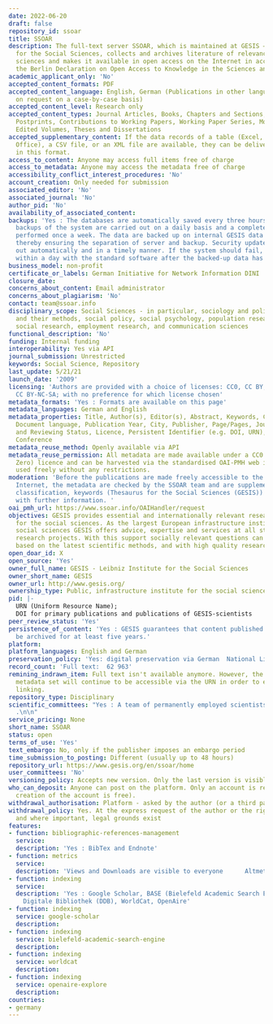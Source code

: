 ```yaml
---
date: 2022-06-20
draft: false
repository_id: ssoar
title: SSOAR
description: The full-text server SSOAR, which is maintained at GESIS – Leibniz Institute
  for the Social Sciences, collects and archives literature of relevance to the social
  sciences and makes it available in open access on the Internet in accordance with
  the Berlin Declaration on Open Access to Knowledge in the Sciences and Humanities.
academic_applicant_only: 'No'
accepted_content_formats: PDF
accepted_content_language: English, German (Publications in other languages are made
  on request on a case-by-case basis)
accepted_content_level: Research only
accepted_content_types: Journal Articles, Books, Chapters and Sections, Preprints,
  Postprints, Contributions to Working Papers, Working Paper Series, Monographs and
  Edited Volumes, Theses and Dissertations
accepted_supplementary_content: If the data records of a table (Excel, Libre/Open
  Office), a CSV file, or an XML file are available, they can be delivered to SSOAR
  in this format.
access_to_content: Anyone may access full items free of charge
access_to_metadata: Anyone may access the metadata free of charge
accessibility_conflict_interest_procedures: 'No'
account_creation: Only needed for submission
associated_editor: 'No'
associated_journal: 'No'
author_pid: 'No'
availability_of_associated_content:
backups: 'Yes : The databases are automatically saved every three hours. Incremental
  backups of the system are carried out on a daily basis and a complete backup is
  performed once a week. The data are backed up on internal GESIS data storage media,
  thereby ensuring the separation of server and backup. Security updates are carried
  out automatically and in a timely manner. If the system should fail, it can be reconstructed
  within a day with the standard software after the backed-up data has been imported.'
business_model: non-profit
certificate_or_labels: German Initiative for Network Information DINI
closure_date:
concerns_about_content: Email administrator
concerns_about_plagiarism: 'No'
contact: team@ssoar.info
disciplinary_scope: Social Sciences - in particular, sociology and political science
  and their methods, social policy, social psychology, population research, historical
  social research, employment research, and communication sciences
functional_description: 'No'
funding: Internal funding
interoperability: Yes via API
journal_submission: Unrestricted
keywords: Social Science, Repository
last_update: 5/21/21
launch_date: '2009'
licensing: 'Authors are provided with a choice of licenses: CC0, CC BY, CC BY-SA,
  CC BY-NC-SA; with no preference for which license chosen'
metadata_formats: 'Yes : Formats are available on this page'
metadata_languages: German and English
metadata_properties: Title, Author(s), Editor(s), Abstract, Keywords, Classification,
  Document language, Publication Year, City, Publisher, Page/Pages, Journal, Publication
  and Reviewing Status, Licence, Persistent Identifier (e.g. DOI, URN), ISBN, ISSN,
  Conference
metadata_reuse_method: Openly available via API
metadata_reuse_permission: All metadata are made available under a CC0 (Creative Commons
  Zero) licence and can be harvested via the standardised OAI-PMH web interface and
  used freely without any restrictions.
moderation: 'Before the publications are made freely accessible to the public on the
  Internet, the metadata are checked by the SSOAR team and are supplemented with a
  classification, keywords (Thesaurus for the Social Sciences (GESIS)) and, if necessary,
  with further information. '
oai_pmh_url: https://www.ssoar.info/OAIHandler/request
objectives: GESIS provides essential and internationally relevant research-based services
  for the social sciences. As the largest European infrastructure institute for the
  social sciences GESIS offers advice, expertise and services at all stages of scientists'
  research projects. With this support socially relevant questions can be answered
  based on the latest scientific methods, and with high quality research data.
open_doar_id: X
open_source: 'Yes'
owner_full_name: GESIS - Leibniz Institute for the Social Sciences
owner_short_name: GESIS
owner_url: http://www.gesis.org/
ownership_type: Public, infrastructure institute for the social sciences
pid: |-
  URN (Uniform Resource Name);
  DOI for primary publications and publications of GESIS-scientists
peer_review_status: 'Yes'
persistence_of_content: 'Yes : GESIS guarantees that content published on SSOAR will
  be archived for at least five years.'
platform:
platform_languages: English and German
preservation_policy: 'Yes: digital preservation via German  National Library'
record_count: 'Full text:  62 963'
remining_indrawn_item: Full text isn't available anymore. However, the corresponding
  metadata set will continue to be accessible via the URN in order to ensure stable
  linking.
repository_type: Disciplinary
scientific_committees: "Yes : A team of permanently employed scientists runs SSOAR
  .\n\n"
service_pricing: None
short_name: SSOAR
status: open
terms_of_use: 'Yes'
text_embargo: No, only if the publisher imposes an embargo period
time_submission_to_posting: Different (usually up to 48 hours)
repository_url: https://www.gesis.org/en/ssoar/home
user_committees: 'No'
versioning_policy: Accepts new version. Only the last version is visible for readers.
who_can_deposit: Anyone can post on the platform. Only an account is required ( The
  creation of the account is free).
withdrawal_authorisation: Platform - asked by the author (or a third party)
withdrawal_policy: Yes. At the express request of the author or the right holder,
  and where important, legal grounds exist
features:
- function: bibliographic-references-management
  service:
  description: 'Yes : BibTex and Endnote'
- function: metrics
  service:
  description: 'Views and Downloads are visible to everyone      Altmetrics in development'
- function: indexing
  service:
  description: 'Yes : Google Scholar, BASE (Bielefeld Academic Search Engine), Deutsche
    Digitale Bibliothek (DDB), WorldCat, OpenAire'
- function: indexing
  service: google-scholar
  description:
- function: indexing
  service: bielefeld-academic-search-engine
  description:
- function: indexing
  service: worldcat
  description:
- function: indexing
  service: openaire-explore
  description:
countries:
- germany
---
```



